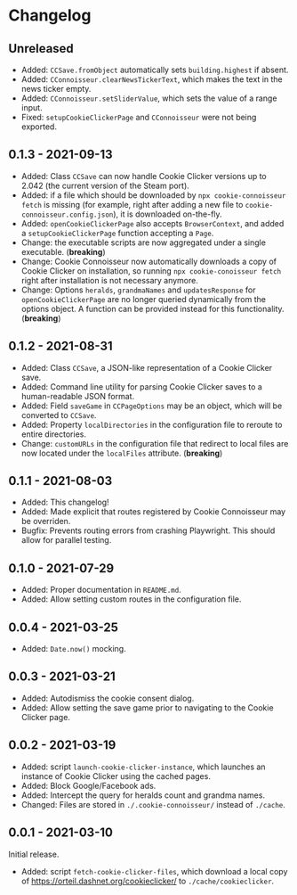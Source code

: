 # Changelog

## Unreleased
- Added: `CCSave.fromObject` automatically sets `building.highest` if absent.
- Added: `CConnoisseur.clearNewsTickerText`, which makes the text in the news ticker empty.
- Added: `CConnoisseur.setSliderValue`, which sets the value of a range input.
- Fixed: `setupCookieClickerPage` and `CConnoisseur` were not being exported.

## 0.1.3 - 2021-09-13
- Added: Class `CCSave` can now handle Cookie Clicker versions up to 2.042
    (the current version of the Steam port).
- Added: if a file which should be downloaded by `npx cookie-connoisseur fetch` is missing
    (for example, right after adding a new file to `cookie-connoisseur.config.json`),
    it is downloaded on-the-fly.
- Added: `openCookieClickerPage` also accepts `BrowserContext`,
    and added a `setupCookieClickerPage` function accepting a `Page`.
- Change: the executable scripts are now aggregated under a single executable. (**breaking**)
- Change: Cookie Connoisseur now automatically downloads a copy of Cookie Clicker on installation,
    so running `npx cookie-conoisseur fetch` right after installation is not necessary anymore.
- Change: Options `heralds`, `grandmaNames` and `updatesResponse` for `openCookieClickerPage`
    are no longer queried dynamically from the options object.
    A function can be provided instead for this functionality.
    (**breaking**)

## 0.1.2 - 2021-08-31
- Added: Class `CCSave`, a JSON-like representation of a Cookie Clicker save.
- Added: Command line utility for parsing Cookie Clicker saves to a human-readable JSON format.
- Added: Field `saveGame` in `CCPageOptions` may be an object,
    which will be converted to `CCSave`.
- Added: Property `localDirectories` in the configuration file to reroute to entire directories.
- Change: `customURLs` in the configuration file that redirect to local files
    are now located under the `localFiles` attribute. (**breaking**)

## 0.1.1 - 2021-08-03
- Added: This changelog!
- Added: Made explicit that routes registered by Cookie Connoisseur may be overriden.
- Bugfix: Prevents routing errors from crashing Playwright.
    This should allow for parallel testing.

## 0.1.0 - 2021-07-29
- Added: Proper documentation in `README.md`.
- Added: Allow setting custom routes in the configuration file.

## 0.0.4 - 2021-03-25
- Added: `Date.now()` mocking.

## 0.0.3 - 2021-03-21
- Added: Autodismiss the cookie consent dialog.
- Added: Allow setting the save game prior to navigating to the Cookie Clicker page.

## 0.0.2 - 2021-03-19
- Added: script `launch-cookie-clicker-instance`,
    which launches an instance of Cookie Clicker using the cached pages.
- Added: Block Google/Facebook ads.
- Added: Intercept the query for heralds count and grandma names.
- Changed: Files are stored in `./.cookie-connoisseur/` instead of `./cache`.

## 0.0.1 - 2021-03-10
Initial release.
- Added: script `fetch-cookie-clicker-files`,
    which download a local copy of <https://orteil.dashnet.org/cookieclicker/>
    to `./cache/cookieclicker`.
